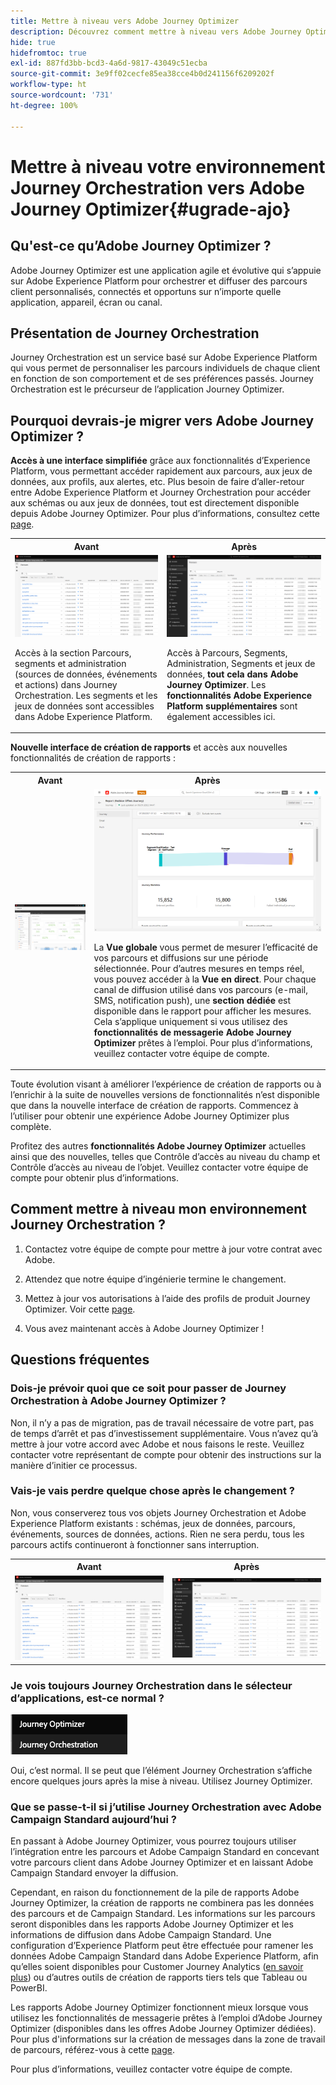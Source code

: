 ```yaml
---
title: Mettre à niveau vers Adobe Journey Optimizer
description: Découvrez comment mettre à niveau vers Adobe Journey Optimizer
hide: true
hidefromtoc: true
exl-id: 887fd3bb-bcd3-4a6d-9817-43049c51ecba
source-git-commit: 3e9ff02cecfe85ea38cce4b0d241156f6209202f
workflow-type: ht
source-wordcount: '731'
ht-degree: 100%

---
```


# Mettre à niveau votre environnement Journey Orchestration vers Adobe Journey Optimizer{#ugrade-ajo}

## Qu&#39;est-ce qu’Adobe Journey Optimizer ?

Adobe Journey Optimizer est une application agile et évolutive qui s’appuie sur Adobe Experience Platform pour orchestrer et diffuser des parcours client personnalisés, connectés et opportuns sur n’importe quelle application, appareil, écran ou canal.

## Présentation de Journey Orchestration

Journey Orchestration est un service basé sur Adobe Experience Platform qui vous permet de personnaliser les parcours individuels de chaque client en fonction de son comportement et de ses préférences passés. Journey Orchestration est le précurseur de l’application Journey Optimizer.

## Pourquoi devrais-je migrer vers Adobe Journey Optimizer ?

**Accès à une interface simplifiée** grâce aux fonctionnalités d’Experience Platform, vous permettant accéder rapidement aux parcours, aux jeux de données, aux profils, aux alertes, etc. Plus besoin de faire d’aller-retour entre Adobe Experience Platform et Journey Orchestration pour accéder aux schémas ou aux jeux de données, tout est directement disponible depuis Adobe Journey Optimizer. Pour plus d’informations, consultez cette [page](https://experienceleague.adobe.com/docs/journey-optimizer/using/get-started/user-interface.html?lang=fr).

<table>
<tr>
<th>Avant</th>
<th>Après</th>
</tr>
<tr>
<td><img src="../assets/migration-ajo-1.png"><p>Accès à la section Parcours, segments et administration (sources de données, événements et actions) dans Journey Orchestration. Les segments et les jeux de données sont accessibles dans Adobe Experience Platform. </p></td>
<td><img src="../assets/migration-ajo-2.png"><p>Accès à Parcours, Segments, Administration, Segments et jeux de données, <strong>tout cela dans Adobe Journey Optimizer</strong>. Les <strong>fonctionnalités Adobe Experience Platform supplémentaires</strong> sont également accessibles ici.</p></td>
</tr>
</table>

**Nouvelle interface de création de rapports** et accès aux nouvelles fonctionnalités de création de rapports :

<table>
<tr>
<th>Avant</th>
<th>Après</th>
</tr>
<tr>
<td><img src="../assets/migration-ajo-5.png"></td>
<td><img src="../assets/migration-ajo-6.png"><p>La <strong>Vue globale</strong> vous permet de mesurer l’efficacité de vos parcours et diffusions sur une période sélectionnée. Pour d’autres mesures en temps réel, vous pouvez accéder à la <strong>Vue en direct</strong>. Pour chaque canal de diffusion utilisé dans vos parcours (e-mail, SMS, notification push), une <strong>section dédiée</strong> est disponible dans le rapport pour afficher les mesures. Cela s’applique uniquement si vous utilisez des <strong>fonctionnalités de messagerie Adobe Journey Optimizer</strong> prêtes à l’emploi. Pour plus d’informations, veuillez contacter votre équipe de compte.</p></td>
</tr>
</table>

Toute évolution visant à améliorer l’expérience de création de rapports ou à l’enrichir à la suite de nouvelles versions de fonctionnalités n’est disponible que dans la nouvelle interface de création de rapports. Commencez à l’utiliser pour obtenir une expérience Adobe Journey Optimizer plus complète.

Profitez des autres **fonctionnalités Adobe Journey Optimizer** actuelles ainsi que des nouvelles, telles que Contrôle d’accès au niveau du champ et Contrôle d’accès au niveau de l’objet. Veuillez contacter votre équipe de compte pour obtenir plus d’informations.

## Comment mettre à niveau mon environnement Journey Orchestration ?

1. Contactez votre équipe de compte pour mettre à jour votre contrat avec Adobe.

1. Attendez que notre équipe d’ingénierie termine le changement.

1. Mettez à jour vos autorisations à l’aide des profils de produit Journey Optimizer. Voir cette [page](https://experienceleague.adobe.com/docs/journey-optimizer/using/administration/ootb-product-profiles.html?lang=fr).

1. Vous avez maintenant accès à Adobe Journey Optimizer !

## Questions fréquentes

### Dois-je prévoir quoi que ce soit pour passer de Journey Orchestration à Adobe Journey Optimizer ?

Non, il n’y a pas de migration, pas de travail nécessaire de votre part, pas de temps d’arrêt et pas d’investissement supplémentaire. Vous n’avez qu’à mettre à jour votre accord avec Adobe et nous faisons le reste. Veuillez contacter votre représentant de compte pour obtenir des instructions sur la manière d’initier ce processus.

### Vais-je vais perdre quelque chose après le changement ?

Non, vous conserverez tous vos objets Journey Orchestration et Adobe Experience Platform existants : schémas, jeux de données, parcours, événements, sources de données, actions. Rien ne sera perdu, tous les parcours actifs continueront à fonctionner sans interruption.

<table>
<tr>
<th>Avant</th>
<th>Après</th>
</tr>
<tr>
<td><img src="../assets/migration-ajo-7.png"></td>
<td><img src="../assets/migration-ajo-8.png"></td>
</tr>
</table>

### Je vois toujours Journey Orchestration dans le sélecteur d’applications, est-ce normal ?

![](../assets/migration-ajo-9.png)

Oui, c’est normal. Il se peut que l’élément Journey Orchestration s’affiche encore quelques jours après la mise à niveau. Utilisez Journey Optimizer.

### Que se passe-t-il si j’utilise Journey Orchestration avec Adobe Campaign Standard aujourd’hui ?

En passant à Adobe Journey Optimizer, vous pourrez toujours utiliser l’intégration entre les parcours et Adobe Campaign Standard en concevant votre parcours client dans Adobe Journey Optimizer et en laissant Adobe Campaign Standard envoyer la diffusion.

Cependant, en raison du fonctionnement de la pile de rapports Adobe Journey Optimizer, la création de rapports ne combinera pas les données des parcours et de Campaign Standard. Les informations sur les parcours seront disponibles dans les rapports Adobe Journey Optimizer et les informations de diffusion dans Adobe Campaign Standard. Une configuration d’Experience Platform peut être effectuée pour ramener les données Adobe Campaign Standard dans Adobe Experience Platform, afin qu’elles soient disponibles pour Customer Journey Analytics ([en savoir plus](https://business.adobe.com/products/experience-platform/customer-journey-analytics.html)) ou d’autres outils de création de rapports tiers tels que Tableau ou PowerBI.

Les rapports Adobe Journey Optimizer fonctionnent mieux lorsque vous utilisez les fonctionnalités de messagerie prêtes à l’emploi d’Adobe Journey Optimizer (disponibles dans les offres Adobe Journey Optimizer dédiées). Pour plus d&#39;informations sur la création de messages dans la zone de travail de parcours, référez-vous à cette [page](https://experienceleague.adobe.com/docs/journey-optimizer/using/messages/messages-in-journeys.html?lang=fr).

Pour plus d’informations, veuillez contacter votre équipe de compte.

